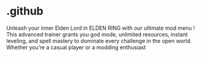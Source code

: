 # .github
Unleash your inner Elden Lord in ELDEN RING with our ultimate mod menu ! This advanced trainer grants you god mode, unlimited resources, instant leveling, and spell mastery to dominate every challenge in the open world. Whether you’re a casual player or a modding enthusiast
